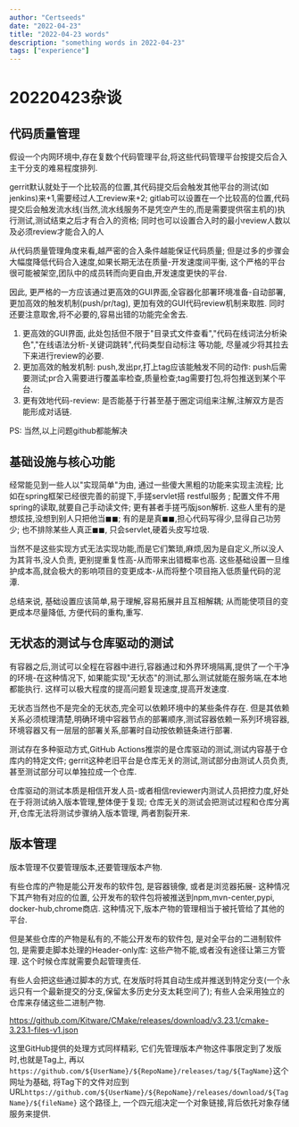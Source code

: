 ```yaml
---
author: "Certseeds"
date: "2022-04-23"
title: "2022-04-23 words"
description: "something words in 2022-04-23"
tags: ["experience"]
---
```


# 20220423杂谈

## 代码质量管理

假设一个内网环境中,存在复数个代码管理平台,将这些代码管理平台按提交后合入主干分支的难易程度排列.

gerrit默认就处于一个比较高的位置,其代码提交后会触发其他平台的测试(如jenkins)来+1,需要经过人工review来+2;
gitlab可以设置在一个比较高的位置,代码提交后会触发流水线(当然,流水线服务不是凭空产生的,而是需要提供宿主机的)执行测试,测试结束之后才有合入的资格; 同时也可以设置合入时的最小review人数以及必须review才能合入的人

从代码质量管理角度来看,越严密的合入条件越能保证代码质量; 但是过多的步骤会大幅度降低代码合入速度,如果长期无法在质量-开发速度间平衡, 这个严格的平台很可能被架空,团队中的成员转而向更自由,开发速度更快的平台.

因此, 更严格的一方应该通过更高效的GUI界面,全容器化部署环境准备-自动部署, 更加高效的触发机制(push/pr/tag), 更加有效的GUI代码review机制来取胜. 同时还要注意取舍,将不必要的,容易出错的功能完全舍去.

1. 更高效的GUI界面, 此处包括但不限于"目录式文件查看","代码在线词法分析染色","在线语法分析-关键词跳转",代码类型自动标注 等功能, 尽量减少将其拉去下来进行review的必要.
2. 更加高效的触发机制: push,发出pr,打上tag应该能触发不同的动作: push后需要测试;pr合入需要进行覆盖率检查,质量检查;tag需要打包,将包推送到某个平台.
3. 更有效地代码-review: 是否能基于行甚至基于圈定词组来注解,注解双方是否能形成对话链.

PS: 当然,以上问题github都能解决

## 基础设施与核心功能

经常能见到一些人以"实现简单"为由, 通过一些傻大黑粗的功能来实现主流程; 比如在spring框架已经很完善的前提下,手搓servlet搭 restful服务 ; 配置文件不用spring的读取,就要自己手动读文件; 更有甚者手搓丐版json解析. 这些人里有的是想炫技,没想到别人只把他当◼◼; 有的是是真◼◼,担心代码写得少,显得自己功劳少; 也不排除某些人真正◼◼, 只会servlet,硬着头皮写垃圾.

当然不是这些实现方式无法实现功能,而是它们繁琐,麻烦,因为是自定义,所以没人为其背书,没人负责, 更别提重复性高-从而带来出错概率也高. 这些基础设置一旦维护成本高,就会极大的影响项目的变更成本-从而将整个项目拖入低质量代码的泥潭.

总结来说, 基础设置应该简单,易于理解,容易拓展并且互相解耦; 从而能使项目的变更成本尽量降低, 方便代码的重构,重写.

## 无状态的测试与仓库驱动的测试

有容器之后,测试可以全程在容器中进行,容器通过和外界环境隔离,提供了一个干净的环境-在这种情况下, 如果能实现"无状态"的测试,那么测试就能在服务端,在本地都能执行. 这样可以极大程度的提高问题复现速度,提高开发速度.

无状态当然也不是完全的无状态,完全可以依赖环境中的某些条件存在. 但是其依赖关系必须梳理清楚,明确环境中容器节点的部署顺序,测试容器依赖一系列环境容器,环境容器又有一层层的部署关系,部署时自动按依赖链条进行部署.

测试存在多种驱动方式,GitHub Actions推崇的是仓库驱动的测试,测试内容基于仓库内的特定文件; gerrit这种老旧平台是仓库无关的测试,测试部分由测试人员负责,甚至测试部分可以单独拉成一个仓库.

仓库驱动的测试本质是相信开发人员-或者相信reviewer内测试人员把控力度,好处在于将测试纳入版本管理,整体便于复现; 仓库无关的测试会把测试过程和仓库分离开,仓库无法将测试步骤纳入版本管理, 两者割裂开来. 

## 版本管理

版本管理不仅要管理版本,还要管理版本产物.

有些仓库的产物是能公开发布的软件包, 是容器镜像, 或者是浏览器拓展- 这种情况下其产物有对应的位置, 公开发布的软件包将被推送到npm,mvn-center,pypi, docker-hub,chrome商店. 这种情况下,版本产物的管理相当于被托管给了其他的平台.

但是某些仓库的产物是私有的,不能公开发布的软件包, 是对全平台的二进制软件包, 是需要走脚本处理的Header-only库: 这些产物不能,或者没有途径让第三方管理. 这个时候仓库就需要负起管理责任.

有些人会把这些通过脚本的方式, 在发版时将其自动生成并推送到特定分支(一个永远只有一个最新提交的分支,保留太多历史分支太耗空间了); 有些人会采用独立的仓库来存储这些二进制产物.

https://github.com/Kitware/CMake/releases/download/v3.23.1/cmake-3.23.1-files-v1.json

这里GitHub提供的处理方式同样精彩, 它们先管理版本产物这件事限定到了发版时,也就是Tag上, 再以`https://github.com/${UserName}/${RepoName}/releases/tag/${TagName}`这个网址为基础,
将Tag下的文件对应到URL`https://github.com/${UserName}/${RepoName}/releases/download/${TagName}/${fileName}` 这个路径上, 一个四元组决定一个对象链接,背后依托对象存储服务来提供.
